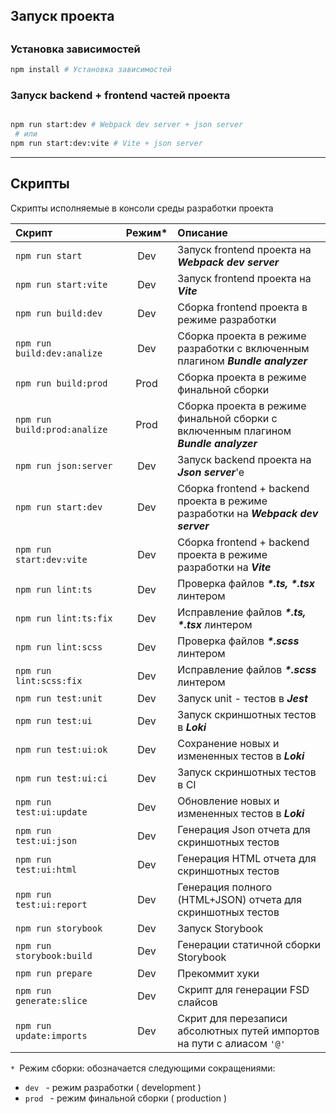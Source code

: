 ## Запуск проекта

##

### Установка зависимостей

```bash
npm install # Установка зависимостей
```

### Запуск backend + frontend частей проекта

```bash

npm run start:dev # Webpack dev server + json server
 # или
npm run start:dev:vite # Vite + json server
```

---

## Скрипты

Скрипты исполняемые в консоли среды разработки проекта

| Скрипт                       | Режим\* | Описание                                                                             |
| :--------------------------- | :-----: | :----------------------------------------------------------------------------------- |
| `npm run start`              |   Dev   | Запуск frontend проекта на **_Webpack dev server_**                                  |
| `npm run start:vite`         |   Dev   | Запуск frontend проекта на **_Vite_**                                                |
| `npm run build:dev`          |   Dev   | Сборка frontend проекта в режиме разработки                                          |
| `npm run build:dev:analize`  |   Dev   | Сборка проекта в режиме разработки с включенным плагином **_Bundle analyzer_**       |
| `npm run build:prod`         |  Prod   | Сборка проекта в режиме финальной сборки                                             |
| `npm run build:prod:analize` |  Prod   | Сборка проекта в режиме финальной сборки с включенным плагином **_Bundle analyzer_** |
| `npm run json:server`        |   Dev   | Запуск backend проекта на **_Json server_**'e                                        |
| `npm run start:dev`          |   Dev   | Сборка frontend + backend проекта в режиме разработки на **_Webpack dev server_**    |
| `npm run start:dev:vite`     |   Dev   | Сборка frontend + backend проекта в режиме разработки на **_Vite_**                  |
| `npm run lint:ts`            |   Dev   | Проверка файлов **_\*.ts, \*.tsx_** линтером                                         |
| `npm run lint:ts:fix`        |   Dev   | Исправление файлов **_\*.ts, \*.tsx_** линтером                                      |
| `npm run lint:scss`          |   Dev   | Проверка файлов **_\*.scss_** линтером                                               |
| `npm run lint:scss:fix`      |   Dev   | Исправление файлов **_\*.scss_** линтером                                            |
| `npm run test:unit`          |   Dev   | Запуск unit - тестов в **_Jest_**                                                    |
| `npm run test:ui`            |   Dev   | Запуск скриншотных тестов в **_Loki_**                                               |
| `npm run test:ui:ok`         |   Dev   | Сохранение новых и измененных тестов в **_Loki_**                                    |
| `npm run test:ui:ci`         |   Dev   | Запуск скриншотных тестов в CI                                                       |
| `npm run test:ui:update`     |   Dev   | Обновление новых и измененных тестов в **_Loki_**                                    |
| `npm run test:ui:json`       |   Dev   | Генерация Json отчета для скриншотных тестов                                         |
| `npm run test:ui:html`       |   Dev   | Генерация HTML отчета для скриншотных тестов                                         |
| `npm run test:ui:report`     |   Dev   | Генерация полного (HTML+JSON) отчета для скриншотных тестов                          |
| `npm run storybook`          |   Dev   | Запуск Storybook                                                                     |
| `npm run storybook:build`    |   Dev   | Генерации статичной сборки Storybook                                                 |
| `npm run prepare`            |   Dev   | Прекоммит хуки                                                                       |
| `npm run generate:slice`     |   Dev   | Скрипт для генерации FSD слайсов                                                     |
| `npm run update:imports`     |   Dev   | Скрит для перезаписи абсолютных путей импортов на пути с алиасом `'@'`               |

`* `Режим сборки: обозначается следующими сокращениями:

-   `dev ` - режим разработки ( development )
-   `prod ` - режим финальной сборки ( production )
